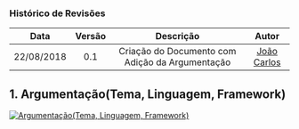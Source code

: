 ### Histórico de Revisões

| Data       | Versão | Descrição            |         Autor             |
|:----------:|:------:|:--------------------:|:-------------------------:|
| 22/08/2018 | 0.1 | Criação do Documento com Adição da Argumentação  | [João Carlos](https://github.com/joao4018) |


## 1. Argumentação(Tema, Linguagem, Framework)


[![Argumentação(Tema, Linguagem, Framework)](https://user-images.githubusercontent.com/29952415/44609374-c29cf280-a7cd-11e8-8097-abc7f5d3414b.png)](https://user-images.githubusercontent.com/29952415/44609374-c29cf280-a7cd-11e8-8097-abc7f5d3414b.png)
